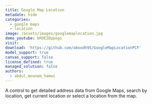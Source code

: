 ```yaml
---
title: Google Map Location
metadate: hide
categories:
  - google maps
  - location
image: /assets/images/googlemaplocation.jpg
demo_youtube: bROE2Dppogs
visit: 
download: 'https://github.com/aboodh95/GoogleMapLocationPCF'
model_support: true
canvas_support: false
license_defined: true
managed_solution: false
authors:
  - abdul_mounem_hamwi
---
```


A control to get detailed address data from Google Maps, search by location, get current location or select a location from the map.
